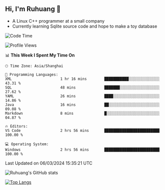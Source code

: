 ## Hi, I'm Ruhuang 👋

- A Linux C++ programmer at a small company
- Currently learning Sqlite source code and hope to make a toy database

<!--START_SECTION:waka-->
![Code Time](http://img.shields.io/badge/Code%20Time-87%20hrs%2053%20mins-blue)

![Profile Views](http://img.shields.io/badge/Profile%20Views-0-blue)

📊 **This Week I Spent My Time On** 

```text
🕑︎ Time Zone: Asia/Shanghai

💬 Programming Languages: 
XML                      1 hr 16 mins        ███████████░░░░░░░░░░░░░░   43.31 % 
SQL                      48 mins             ███████░░░░░░░░░░░░░░░░░░   27.62 % 
YAML                     26 mins             ████░░░░░░░░░░░░░░░░░░░░░   14.86 % 
Java                     16 mins             ██░░░░░░░░░░░░░░░░░░░░░░░   09.08 % 
Markdown                 8 mins              █░░░░░░░░░░░░░░░░░░░░░░░░   04.87 % 

🔥 Editors: 
VS Code                  2 hrs 56 mins       █████████████████████████   100.00 % 

💻 Operating System: 
Windows                  2 hrs 56 mins       █████████████████████████   100.00 % 
```


 Last Updated on 06/03/2024 15:35:21 UTC
<!--END_SECTION:waka-->

![Ruhuang's GitHub stats](https://github-readme-stats.vercel.app/api?username=ruhuang2001&count_private=true&hide_title=true&show_icons=true&theme=vue)

[![Top Langs](https://github-readme-stats.vercel.app/api/top-langs/?username=ruhuang2001&layout=compact)](https://github.com/anuraghazra/github-readme-stats)
